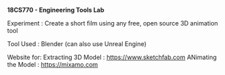**18CS770 - Engineering Tools Lab**

Experiment : Create a short film using any free, open source 3D animation tool

Tool Used : Blender (can also use Unreal Engine)

Website for:
  Extracting 3D Model : https://www.sketchfab.com
  ANimating the Model : https://mixamo.com
